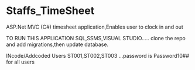 # Staffs_TimeSheet
 ASP.Net MVC (C#) timesheet application,Enables user to clock in and out 
 
 
 
 TO RUN THIS APPLICATION
 SQL,SSMS,VISUAL STUDIO.....
 clone the repo and add migrations,then update database.
 
 INcode/Addcoded Users ST001,ST002,ST003 ...password is Password10## for all users
